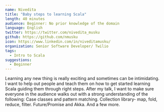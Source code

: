 ```yaml
---
name: Nivedita
title: "Baby steps to learning Scala"
length: 40 minutes
audience: Beginner: No prior knowledge of the domain
language: English
twitter: https://twitter.com/nivedita_musku
github: https://github.com/nmusku
icon: https://www.linkedin.com/in/niveditamusku/
organization: Senior Software Developer/ Twilio
tags:
  - Intro to Scala
suggestions:
  - Beginner
---
```

Learning any new thing is really exciting and sometimes can be intimidating. I want to help out people and teach them on how to get started learning Scala guiding them through right steps. After my talk, I want to make sure everyone in the audience walks out with a strong understanding of the following:
Case classes and pattern matching.
Collection library- map, fold, reduce, filter.
Future/Promise and Akka.
And a few more.

